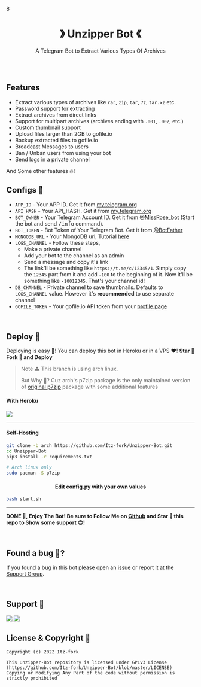 8<h1 align="center">》 Unzipper Bot 《</h1>

<p align="center">
  A Telegram Bot to Extract Various Types Of Archives
</p>

</br></br>


## Features

- Extract various types of archives like `rar`, `zip`, `tar`, `7z`, `tar.xz` etc.
- Password support for extracting
- Extract archives from direct links
- Support for multipart archives (archives ending with `.001`, `.002`, etc.)
- Custom thumbnail support
- Upload files larger than 2GB to gofile.io
- Backup extracted files to gofile.io
- Broadcast Messages to users
- Ban / Unban users from using your bot
- Send logs in a private channel

And Some other features 🔥!


## Configs 📖

- `APP_ID` - Your APP ID. Get it from [my.telegram.org](my.telegram.org)
- `API_HASH` - Your API_HASH. Get it from [my.telegram.org](my.telegram.org)
- `BOT_OWNER` - Your Telegram Account ID. Get it from [@MissRose_bot](https://t.me/MissRose_bot) (Start the bot and send <samp>/info</samp> command).
- `BOT_TOKEN` - Bot Token of Your Telegram Bot. Get it from [@BotFather](https://t.me/BotFather)
- `MONGODB_URL` - Your MongoDB url, Tutorial [here](https://www.youtube.com/watch?v=0aYrJTfYBHU)
- `LOGS_CHANNEL` - Follow these steps,
  - Make a private channel
  - Add your bot to the channel as an admin
  - Send a message and copy it's link
  - The link'll be something like `https://t.me/c/12345/1`. Simply copy the `12345` part from it and add `-100` to the beginning of it. Now it'll be something like `-10012345`. That's your channel id!
- `DB_CHANNEL` - Private channel to save thumbnails. Defaults to `LOGS_CHANNEL` value. However it's **recommended** to use separate channel
- `GOFILE_TOKEN` - Your gofile.io API token from your [profile page](https://gofile.io/myProfile)

</br>


## Deploy 👀

Deploying is easy 🤫! You can deploy this bot in Heroku or in a VPS ♥️! **Star 🌟 Fork 🍴 and Deploy**

> Note ⚠️
> This branch is using arch linux.
> 
> But Why 🤔? Cuz arch's p7zip package is the only maintained version of [original p7zip](http://p7zip.sourceforge.net/) package with some additional features

#### With Heroku

<a href="https://www.heroku.com/deploy?template=https://github.com/BoltCloud/Unzipper-Bot/tree/arch">
  <img src="https://www.herokucdn.com/deploy/button.svg">
</a>

---

#### Self-Hosting

```bash
git clone -b arch https://github.com/Itz-fork/Unzipper-Bot.git
cd Unzipper-Bot
pip3 install -r requirements.txt

# Arch linux only
sudo pacman -S p7zip
```

<h4 align="center">Edit config.py with your own values</h4>

```bash
bash start.sh
```

---

**DONE 🥳, Enjoy The Bot! Be sure to Follow Me on [Github](https://github.com/Itz-fork) and Star 🌟 this repo to Show some support 😍!**

</br>


## Found a bug 🐞?

If you found a bug in this bot please open an [issue](https://github.com/Itz-fork/Unzipper-Bot/issues) or report it at the [Support Group](#support).

</br>


## Support 💙

<a href="https://t.me/NexaBotsUpdates">
  <img src="https://img.shields.io/badge/Updates_Channel-0a0a0a?style=for-the-badge&logo=telegram&logoColor=white">
</a>
<a href="https://t.me/Nexa_bots">
  <img src="https://img.shields.io/badge/Support_Group-0a0a0a?style=for-the-badge&logo=telegram&logoColor=white">
</a>

</br>


## License & Copyright 👮

```
Copyright (c) 2022 Itz-fork

This Unzipper-Bot repository is licensed under GPLv3 License (https://github.com/Itz-fork/Unzipper-Bot/blob/master/LICENSE)
Copying or Modifying Any Part of the code without permission is strictly prohibited
```
